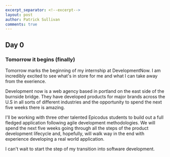 ```yaml
---
excerpt_separator: <!--excerpt-->
layout: post
author: Patrick Sullivan
comments: true
---
```


## Day 0

### Tomorrow it begins (finally)

Tomorrow marks the beginning of my internship at DevelopmentNow. I am incredibly excited to see what's in store for me and what I can take away from the exerience.
<!--excerpt-->

Development now is a web agency based in portland on the east side of the burnside bridge.
They have developed products for major brands across the U.S in all sorts of different industries and the opportunity to spend the next five weeks there is amazing.

I'll be working with three other talented Epicodus students to build out a full fledged application following agile development methodologies. We will spend the next five weeks going through all the steps of the product development lifecycle and, hopefully, will walk way in the end with experience developing a real world application.

I can't wait to start the step of my transition into software development. 
